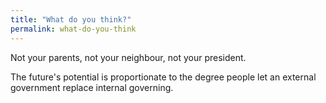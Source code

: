 ```yaml
---
title: "What do you think?"
permalink: what-do-you-think
---
```


Not your parents, not your neighbour, not your president.

The future's potential is proportionate to the degree people let an external government replace internal governing.
